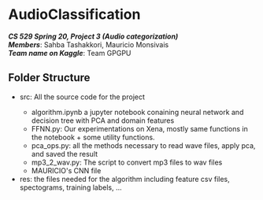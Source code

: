 # AudioClassification
***CS 529 Spring 20, Project 3 (Audio categorization)***<br>
***Members***: Sahba Tashakkori, Mauricio Monsivais <br>
***Team name on Kaggle***: Team GPGPU<br>
## Folder Structure
* src: All the source code for the project</li>
  * algorithm.ipynb a jupyter notebook conaining neural network and decision tree with PCA and domain features
  * FFNN.py: Our experimentations on Xena, mostly same functions in the notebook + some utility functions.
  * pca_ops.py: all the methods necessary to read wave files, apply pca, and saved the result
  * mp3_2_wav.py: The script to convert mp3 files to wav files
  * MAURICIO's CNN file
* res: the files needed for the algorithm including feature csv files, spectograms, training labels, ...</li>

